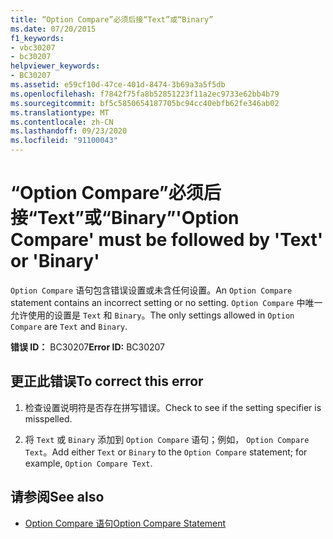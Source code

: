 ```yaml
---
title: “Option Compare”必须后接“Text”或“Binary”
ms.date: 07/20/2015
f1_keywords:
- vbc30207
- bc30207
helpviewer_keywords:
- BC30207
ms.assetid: e59cf10d-47ce-401d-8474-3b69a3a5f5db
ms.openlocfilehash: f7842f75fa8b52851223f11a2ec9733e62bb4b79
ms.sourcegitcommit: bf5c5850654187705bc94cc40ebfb62fe346ab02
ms.translationtype: MT
ms.contentlocale: zh-CN
ms.lasthandoff: 09/23/2020
ms.locfileid: "91100043"
---
```

# <a name="option-compare-must-be-followed-by-text-or-binary"></a><span data-ttu-id="2ffa7-102">“Option Compare”必须后接“Text”或“Binary”</span><span class="sxs-lookup"><span data-stu-id="2ffa7-102">'Option Compare' must be followed by 'Text' or 'Binary'</span></span>

<span data-ttu-id="2ffa7-103">`Option Compare` 语句包含错误设置或未含任何设置。</span><span class="sxs-lookup"><span data-stu-id="2ffa7-103">An `Option Compare` statement contains an incorrect setting or no setting.</span></span> <span data-ttu-id="2ffa7-104">`Option Compare` 中唯一允许使用的设置是 `Text` 和 `Binary`。</span><span class="sxs-lookup"><span data-stu-id="2ffa7-104">The only settings allowed in `Option Compare` are `Text` and `Binary`.</span></span>  
  
 <span data-ttu-id="2ffa7-105">**错误 ID：** BC30207</span><span class="sxs-lookup"><span data-stu-id="2ffa7-105">**Error ID:** BC30207</span></span>  
  
## <a name="to-correct-this-error"></a><span data-ttu-id="2ffa7-106">更正此错误</span><span class="sxs-lookup"><span data-stu-id="2ffa7-106">To correct this error</span></span>  
  
1. <span data-ttu-id="2ffa7-107">检查设置说明符是否存在拼写错误。</span><span class="sxs-lookup"><span data-stu-id="2ffa7-107">Check to see if the setting specifier is misspelled.</span></span>  
  
2. <span data-ttu-id="2ffa7-108">将 `Text` 或 `Binary` 添加到 `Option Compare` 语句；例如， `Option Compare Text`。</span><span class="sxs-lookup"><span data-stu-id="2ffa7-108">Add either `Text` or `Binary` to the `Option Compare` statement; for example, `Option Compare Text`.</span></span>  
  
## <a name="see-also"></a><span data-ttu-id="2ffa7-109">请参阅</span><span class="sxs-lookup"><span data-stu-id="2ffa7-109">See also</span></span>

- [<span data-ttu-id="2ffa7-110">Option Compare 语句</span><span class="sxs-lookup"><span data-stu-id="2ffa7-110">Option Compare Statement</span></span>](../language-reference/statements/option-compare-statement.md)
